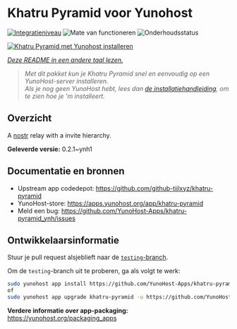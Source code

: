 <!--
NB: Deze README is automatisch gegenereerd door <https://github.com/YunoHost/apps/tree/master/tools/readme_generator>
Hij mag NIET handmatig aangepast worden.
-->

# Khatru Pyramid voor Yunohost

[![Integratieniveau](https://dash.yunohost.org/integration/khatru-pyramid.svg)](https://ci-apps.yunohost.org/ci/apps/khatru-pyramid/) ![Mate van functioneren](https://ci-apps.yunohost.org/ci/badges/khatru-pyramid.status.svg) ![Onderhoudsstatus](https://ci-apps.yunohost.org/ci/badges/khatru-pyramid.maintain.svg)

[![Khatru Pyramid met Yunohost installeren](https://install-app.yunohost.org/install-with-yunohost.svg)](https://install-app.yunohost.org/?app=khatru-pyramid)

*[Deze README in een andere taal lezen.](./ALL_README.md)*

> *Met dit pakket kun je Khatru Pyramid snel en eenvoudig op een YunoHost-server installeren.*  
> *Als je nog geen YunoHost hebt, lees dan [de installatiehandleiding](https://yunohost.org/install), om te zien hoe je 'm installeert.*

## Overzicht

A [nostr](https://github.com/nostr-protocol/nostr) relay with a invite hierarchy.



**Geleverde versie:** 0.2.1~ynh1
## Documentatie en bronnen

- Upstream app codedepot: <https://github.com/github-tijlxyz/khatru-pyramid>
- YunoHost-store: <https://apps.yunohost.org/app/khatru-pyramid>
- Meld een bug: <https://github.com/YunoHost-Apps/khatru-pyramid_ynh/issues>

## Ontwikkelaarsinformatie

Stuur je pull request alsjeblieft naar de [`testing`-branch](https://github.com/YunoHost-Apps/khatru-pyramid_ynh/tree/testing).

Om de `testing`-branch uit te proberen, ga als volgt te werk:

```bash
sudo yunohost app install https://github.com/YunoHost-Apps/khatru-pyramid_ynh/tree/testing --debug
of
sudo yunohost app upgrade khatru-pyramid -u https://github.com/YunoHost-Apps/khatru-pyramid_ynh/tree/testing --debug
```

**Verdere informatie over app-packaging:** <https://yunohost.org/packaging_apps>

